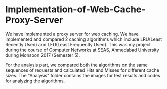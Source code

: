 # Implementation-of-Web-Cache-Proxy-Server
We have implemented a proxy server for web caching. We have implemented and compared 2 caching algorithms which include LRU(Least Recently Used) and LFU(Least Frequently Used). This was my project during the course of Computer Networks at SEAS, Ahmedabad University during Monsoon 2017 (Semester 5).

For the analysis part, we compared both the algorithms on the same sequences of requests and calculated Hits and Misses for different cache sizes. The "Analysis" folder contains the images for test results and codes for analyzing the algorithms.
